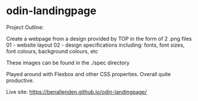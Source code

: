 # odin-landingpage

Project Outline:

Create a webpage from a design provided by TOP in the form of 2 .png files
    01 - website layout
    02 - design specifications including: fonts, font sizes, font colours, background colours, etc

These images can be found in the ./spec directory

Played around with Flexbox and other CSS properties. Overall quite productive.

Live site: https://benallenden.github.io/odin-landingpage/

